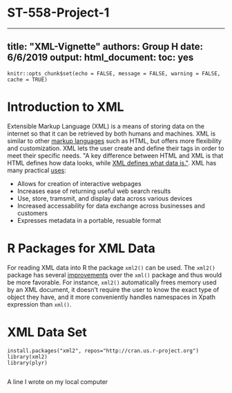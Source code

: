 # ST-558-Project-1
---
title: "XML-Vignette"
authors: Group H
date: 6/6/2019
output:
  html_document:
    toc: yes
---

```{r setup, include=FALSE}
knitr::opts_chunk$set(echo = FALSE, message = FALSE, warning = FALSE, cache = TRUE)
```

# Introduction to XML 

Extensible Markup Language (XML) is a means of storing data on the internet so that it can be retrieved by both humans and machines. XML is similar to other [markup languages](https://en.wikipedia.org/wiki/Markup_language) such as HTML, but offers more flexibility and customization. XML lets the user create and define their tags in order to meet their specific needs. "A key difference between HTML and XML is that HTML defines how data looks, while [XML defines what data is."](https://www.makeuseof.com/tag/xml-file-case-wondering/). XML has many practical [uses](https://www.ibm.com/support/knowledgecenter/en/ssw_ibm_i_71/rzamj/rzamjintrouses.htm):

* Allows for creation of interactive webpages  
* Increases ease of returning useful web search results  
* Use, store, tramsmit, and display data across various devices  
* Increased accessability for data exchange across businesses and customers  
* Expresses metadata in a portable, resuable format  

# R Packages for XML Data

For reading XML data into R the package `xml2()` can be used. The `xml2()` package has several [improvements](https://www.rdocumentation.org/packages/xml2/versions/1.2.0) over the `xml()` package and thus would be more favorable. For instance, `xml2()` automatically frees memory used by an XML document, it doesn't require the user to know the exact type of object they have, and it more conveniently handles namespaces in Xpath expression than `xml()`. 

# XML Data Set

```{r read in data}
install.packages("xml2", repos="http://cran.us.r-project.org")
library(xml2)
library(plyr)


```

A line I wrote on my local computer
